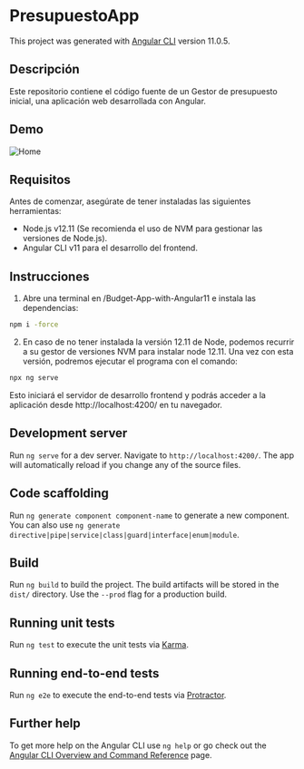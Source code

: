 # PresupuestoApp

This project was generated with [Angular CLI](https://github.com/angular/angular-cli) version 11.0.5.


## Descripción
Este repositorio contiene el código fuente de un Gestor de presupuesto inicial, una aplicación web desarrollada con Angular.


## Demo
![Home](https://imgur.com/a/DcJ6Yba.png)


## Requisitos
Antes de comenzar, asegúrate de tener instaladas las siguientes herramientas:

- Node.js v12.11 (Se recomienda el uso de NVM para gestionar las versiones de Node.js).
- Angular CLI v11 para el desarrollo del frontend.


## Instrucciones

1. Abre una terminal en /Budget-App-with-Angular11 e instala las dependencias:
```bash
npm i -force
```

2. En caso de no tener instalada la versión 12.11 de Node, podemos recurrir a su gestor de versiones NVM para instalar node 12.11. Una vez con esta versión, podremos ejecutar el programa con el comando:
```bash
npx ng serve
```


Esto iniciará el servidor de desarrollo frontend y podrás acceder a la aplicación desde http://localhost:4200/ en tu navegador.








## Development server

Run `ng serve` for a dev server. Navigate to `http://localhost:4200/`. The app will automatically reload if you change any of the source files.

## Code scaffolding

Run `ng generate component component-name` to generate a new component. You can also use `ng generate directive|pipe|service|class|guard|interface|enum|module`.

## Build

Run `ng build` to build the project. The build artifacts will be stored in the `dist/` directory. Use the `--prod` flag for a production build.

## Running unit tests

Run `ng test` to execute the unit tests via [Karma](https://karma-runner.github.io).

## Running end-to-end tests

Run `ng e2e` to execute the end-to-end tests via [Protractor](http://www.protractortest.org/).

## Further help

To get more help on the Angular CLI use `ng help` or go check out the [Angular CLI Overview and Command Reference](https://angular.io/cli) page.
